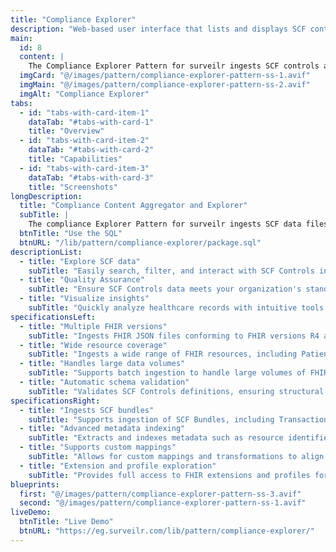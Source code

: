 ```yaml
---
title: "Compliance Explorer"
description: "Web-based user interface that lists and displays SCF controls Aggregator and Explorer"
main:
  id: 8
  content: |
    The Compliance Explorer Pattern for surveilr ingests SCF controls and create a web-based user interface that lists and displays SCF controls Aggregator and Explorer.
  imgCard: "@/images/pattern/compliance-explorer-pattern-ss-1.avif"
  imgMain: "@/images/pattern/compliance-explorer-pattern-ss-2.avif"
  imgAlt: "Compliance Explorer"
tabs:
  - id: "tabs-with-card-item-1"
    dataTab: "#tabs-with-card-1"
    title: "Overview"
  - id: "tabs-with-card-item-2"
    dataTab: "#tabs-with-card-2"
    title: "Capabilities"
  - id: "tabs-with-card-item-3"
    dataTab: "#tabs-with-card-3"
    title: "Screenshots"
longDescription:
  title: "Compliance Content Aggregator and Explorer"
  subTitle: |
    The compliance Explorer Pattern for surveilr ingests SCF data files and allows querying, quality metrics, and exploration of those files. surveilr ingests SCF data (represented as CSVfiles), stores it securely in a local SQL database, prepares SQL views for convenient querying, generates metrics of the FHIR content, and has an easy to use Web UI with options to filter, search, and visualize various healthcare records.
  btnTitle: "Use the SQL"
  btnURL: "/lib/pattern/compliance-explorer/package.sql"
descriptionList:
  - title: "Explore SCF data"
    subTitle: "Easily search, filter, and interact with SCF Controls in CSV dowladable format."
  - title: "Quality Assurance"
    subTitle: "Ensure SCF Controls data meets your organization's standards with built-in checks."
  - title: "Visualize insights"
    subTitle: "Quickly analyze healthcare records with intuitive tools and data quality and compliance with real-time metrics and reporting."
specificationsLeft:
  - title: "Multiple FHIR versions"
    subTitle: "Ingests FHIR JSON files conforming to FHIR versions R4 and DSTU2, ensuring compatibility with the most widely adopted healthcare data standards."
  - title: "Wide resource coverage"
    subTitle: "Ingests a wide range of FHIR resources, including Patient, Observation, Encounter, MedicationRequest, Practitioner, Condition, and Procedure."
  - title: "Handles large data volumes"
    subTitle: "Supports batch ingestion to handle large volumes of FHIR data efficiently in a local workstation or server."
  - title: "Automatic schema validation"
    subTitle: "Validates SCF Controls definitions, ensuring structural and standards compliance."
specificationsRight:
  - title: "Ingests SCF bundles"
    subTitle: "Supports ingestion of SCF Bundles, including Transaction and Searchset types, enabling batch data imports and API-driven retrieval."
  - title: "Advanced metadata indexing"
    subTitle: "Extracts and indexes metadata such as resource identifiers, timestamps, and provenance information for querying and audit trails."
  - title: "Supports custom mappings"
    subTitle: "Allows for custom mappings and transformations to align non-standard FHIR implementations with the core schema."
  - title: "Extension and profile exploration"
    subTitle: "Provides full access to FHIR extensions and profiles for custom elements and jurisdiction-specific constraints."
blueprints:
  first: "@/images/pattern/compliance-explorer-pattern-ss-3.avif"
  second: "@/images/pattern/compliance-explorer-pattern-ss-1.avif"
liveDemo:
  btnTitle: "Live Demo"
  btnURL: "https://eg.surveilr.com/lib/pattern/compliance-explorer/"
---
```

